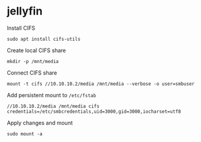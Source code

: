 # jellyfin

Install CIFS

```
sudo apt install cifs-utils
```

Create local CIFS share

```
mkdir -p /mnt/media
```

Connect CIFS share

```
mount -t cifs //10.10.10.2/media /mnt/media --verbose -o user=smbuser
```

Add persistent mount to `/etc/fstab`

```
//10.10.10.2/media /mnt/media cifs credentials=/etc/smbcredentials,uid=3000,gid=3000,iocharset=utf8
```

Apply changes and mount

```
sudo mount -a
```
